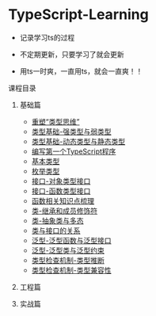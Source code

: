 # TypeScript-Learning

* 记录学习ts的过程

* 不定期更新，只要学习了就会更新

* 用ts一时爽，一直用ts，就会一直爽！！

课程目录

1. 基础篇
    * [重塑“类型思维”](./01-基础篇/01-重塑“类型思维”/重塑“类型思维”.md)
    * [类型基础-强类型与弱类型](./01-基础篇/02-类型基础-强类型与弱类型/强类型与弱类型.md)
    * [类型基础-动态类型与静态类型](./01-基础篇/03-类型基础-动态类型与静态类型/类型基础-动态类型与静态类型.md)
    * [编写第一个TypeScript程序](./01-基础篇/04-编写第一个TypeScript程序/编写第一个TypeScript程序.md)
    * [基本类型](./01-基础篇/05-基本类型/基本类型.md)
    * [枚举类型](./01-基础篇/06-枚举类型/枚举类型.md)
    * [接口-对象类型接口](./01-基础篇/07-接口-对象类型接口/接口-对象类型接口.md)
    * [接口-函数类型接口](./01-基础篇/08-接口-函数类型接口/接口-函数类型接口.md)
    * [函数相关知识点梳理](./01-基础篇/09-函数相关知识点梳理/函数相关知识点梳理.md)
    * [类-继承和成员修饰符](./01-基础篇/10-类-继承和成员修饰符/类-继承和成员修饰符.md)
    * [类-抽象类与多态](./01-基础篇/11-类-抽象类与多态/类-抽象类与多态.md)
    * [类与接口的关系](./01-基础篇/12-类与接口的关系/类与接口的关系.md)
    * [泛型-泛型函数与泛型接口](./01-基础篇/13-泛型-泛型函数与泛型接口/泛型-泛型函数与泛型接口.md)
    * [泛型-泛型类与泛型约束](./01-基础篇/14-泛型-泛型类与泛型约束/泛型-泛型类与泛型约束.md)
    * [类型检查机制-类型推断](./01-基础篇/15-类型检查机制-类型推断/类型检查机制-类型推断.md)
    * [类型检查机制-类型兼容性](./01-基础篇/16-类型检查机制-类型兼容性/类型检查机制-类型兼容性.md)
    
2. 工程篇

3. 实战篇

